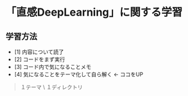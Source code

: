 # 「直感DeepLearning」に関する学習

## 学習方法
- [1] 内容について読了
- [2] コードをまず実行
- [3] コード内で気になることメモ
- [4] 気になることをテーマ化して自ら解く <- ココをUP 
>１テーマ \ １ディレクトリ  

